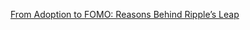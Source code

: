 [From Adoption to FOMO: Reasons Behind Ripple’s Leap](https://cointelegraph.com/news/from-adoption-to-fomo-reasons-behind-ripples-leap)